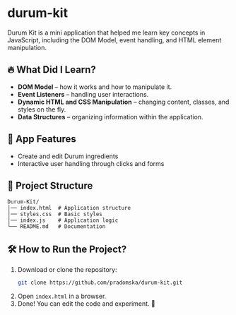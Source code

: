 # durum-kit

Durum Kit is a mini application that helped me learn key concepts in JavaScript, including the DOM Model, event handling, and HTML element manipulation.

## 🔥 What Did I Learn?
- **DOM Model** – how it works and how to manipulate it.
- **Event Listeners** – handling user interactions.
- **Dynamic HTML and CSS Manipulation** – changing content, classes, and styles on the fly.
- **Data Structures** – organizing information within the application.

## 🚀 App Features
- Create and edit Durum ingredients
- Interactive user handling through clicks and forms

## 📂 Project Structure
```
Durum-Kit/
│── index.html  # Application structure
│── styles.css  # Basic styles
│── index.js    # Application logic
└── README.md   # Documentation
```

## 🛠️ How to Run the Project?
1. Download or clone the repository:
   ```bash
   git clone https://github.com/pradomska/durum-kit.git
   ```
2. Open `index.html` in a browser.
3. Done! You can edit the code and experiment. 🎉
